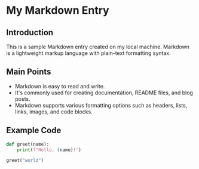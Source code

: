 # My Markdown Entry

## Introduction
This is a sample Markdown entry created on my local machine. Markdown is a lightweight markup language with plain-text formatting syntax.

## Main Points
- Markdown is easy to read and write.
- It's commonly used for creating documentation, README files, and blog posts.
- Markdown supports various formatting options such as headers, lists, links, images, and code blocks.

## Example Code
```python
def greet(name):
    print(f"Hello, {name}!")

greet("world")

